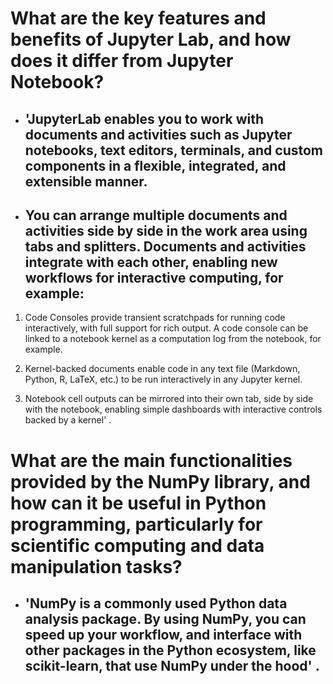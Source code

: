 # What are the key features and benefits of Jupyter Lab, and how does it differ from Jupyter Notebook?

* ## 'JupyterLab enables you to work with documents and activities such as Jupyter notebooks, text editors, terminals, and custom components in a flexible, integrated, and extensible manner.
* ## You can arrange multiple documents and activities side by side in the work area using tabs and splitters. Documents and activities integrate with each other, enabling new workflows for interactive computing, for example:
1. Code Consoles provide transient scratchpads for running code interactively, with full support for rich output. A code console can be linked to a notebook kernel as a computation log from the notebook, for example.

2. Kernel-backed documents enable code in any text file (Markdown, Python, R, LaTeX, etc.) to be run interactively in any Jupyter kernel.

3. Notebook cell outputs can be mirrored into their own tab, side by side with the notebook, enabling simple dashboards with interactive controls backed by a kernel' .

# What are the main functionalities provided by the NumPy library, and how can it be useful in Python programming, particularly for scientific computing and data manipulation tasks?

* ## 'NumPy is a commonly used Python data analysis package. By using NumPy, you can speed up your workflow, and interface with other packages in the Python ecosystem, like scikit-learn, that use NumPy under the hood' . 

